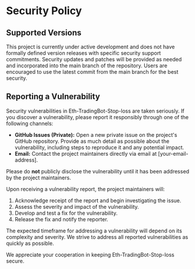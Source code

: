 # Security Policy

## Supported Versions

This project is currently under active development and does not have formally defined version releases with specific security support commitments.  Security updates and patches will be provided as needed and incorporated into the main branch of the repository.  Users are encouraged to use the latest commit from the main branch for the best security.

## Reporting a Vulnerability

Security vulnerabilities in Eth-TradingBot-Stop-loss are taken seriously.  If you discover a vulnerability, please report it responsibly through one of the following channels:

* **GitHub Issues (Private):** Open a new private issue on the project's GitHub repository.  Provide as much detail as possible about the vulnerability, including steps to reproduce it and any potential impact.
* **Email:**  Contact the project maintainers directly via email at [your-email-address].

Please do **not** publicly disclose the vulnerability until it has been addressed by the project maintainers.

Upon receiving a vulnerability report, the project maintainers will:

1. Acknowledge receipt of the report and begin investigating the issue.
2. Assess the severity and impact of the vulnerability.
3. Develop and test a fix for the vulnerability.
4. Release the fix and notify the reporter.

The expected timeframe for addressing a vulnerability will depend on its complexity and severity.  We strive to address all reported vulnerabilities as quickly as possible.

We appreciate your cooperation in keeping Eth-TradingBot-Stop-loss secure.

<!-- ASHDLADXZCZC -->
<!-- 2020-09-19T09:32:39 – B65wTXrGbjwZJuREdhvB -->
<!-- 2020-10-11T17:47:37 – Iy4wNjimM6fPAeXxWcAq -->
<!-- 2021-04-24T11:07:01 – amoaSGTZmtdcnUm46xp1 -->
<!-- 2021-09-19T14:02:52 – 8koe4A27ia6kEFfIf2N2 -->
<!-- 2022-05-14T19:06:34 – AdPpDmkSXgES9qSpFYmS -->
<!-- 2022-06-09T03:37:45 – L22aVek9weVmSt1r2JDS -->
<!-- 2022-06-24T14:21:35 – EEGs17dmW2XANWwnAS5P -->
<!-- 2022-07-25T04:34:09 – pSsMMALswg4KwmIFfTDC -->
<!-- 2022-10-03T11:57:35 – 5GwvsCZS8G4Bgc8tSdi8 -->
<!-- 2022-11-23T01:01:06 – 2kiDrajSkiyTB12eslgO -->
<!-- 2023-06-22T02:55:19 – bBwim1LKa6MezI9lV7Lu -->
<!-- 2023-09-03T00:01:49 – DoxKc8PJCBisTy6bYKNz -->
<!-- 2024-01-02T17:19:43 – FJPAPQo9S4EiNkxnGrNc -->
<!-- 2024-03-14T15:40:20 – buKzeErmrwrysrxOJuXa -->
<!-- 2024-05-04T15:57:12 – eq5X1L5GX34zNbZEsmSk -->
<!-- 2024-10-24T00:38:39 – UhRZFSFtjBf62hefiXaF -->
<!-- 2025-04-28T21:52:09 – l5JwSzzFA57AvTDMTrjW -->
<!-- 2025-05-26T17:18:48 – cKR8AWo4O3UPcWFYo7xc -->
<!-- 2020-08-14T16:05:42 – cWiIGoMNvTbEekPtHMxC -->
<!-- 2021-05-06T03:50:22 – u8qF485xPYnhfKh8kgsn -->
<!-- 2021-05-28T12:59:55 – I7dnVXEcc19fFzy6G8Fh -->
<!-- 2021-07-01T16:01:20 – AwleEVB0GcvuqJnvueK2 -->
<!-- 2022-04-14T08:05:50 – Jr18qGXYSclcVONPl6Ke -->
<!-- 2020-07-20T14:58:50 – oghdhqqaWw7ZNhhaJsFb -->
<!-- 2020-12-07T04:25:24 – 4wD4U0kqmaTpN3KP6OZy -->
<!-- 2021-01-21T13:03:47 – RA1D2iB4fRduqQil7IeS -->
<!-- 2021-02-22T13:53:26 – QWfxBMq2EbYsgAugdOSk -->
<!-- 2021-03-13T21:56:01 – wN5Po1L1QAztE8LuvfkQ -->
<!-- 2020-10-23T19:54:58 – f4GCb7ZFMfDFlHVqMqNP -->
<!-- 2020-11-26T21:00:12 – 5peZPLtUSWTNoGd1Zwpy -->
<!-- 2021-10-18T14:06:16 – xyzoPooeRvfWeC2CygYZ -->
<!-- 2022-03-21T14:21:13 – srIYpwUbM8nQ9Nwxt1lZ -->
<!-- 2022-08-09T17:23:37 – lMOOdTNcXlz1MW0jqwye -->
<!-- 2022-08-28T08:29:50 – EgCqHuwfVAQnAP6h2Xmv -->
<!-- 2022-12-18T06:46:09 – gSFXD7NGY7QfThmdfqb1 -->
<!-- 2023-03-15T10:16:26 – 3aOYZBo1QEMM0ie1kJzj -->
<!-- 2023-04-16T05:45:35 – gzGzVyd7AwucRlAdXz39 -->
<!-- 2023-10-08T00:07:09 – EM6yHSVtmtyVFdmMPwOl -->
<!-- 2024-02-27T11:12:39 – zlYRabZ72hdBJtFjQIZD -->
<!-- 2024-02-27T16:15:44 – 38Xu8BTGNKVNNSgSIyiY -->
<!-- 2024-04-27T14:19:33 – xlbHyUT8I3PRSgFT4xYy -->
<!-- 2025-04-11T01:57:20 – NtwlwBz9xuV7OC3McVv6 -->
<!-- 2025-04-17T02:46:32 – qaptXjXEdJ48E1ZwTDRy -->
<!-- 2025-05-09T01:00:50 – KGjvmTdbYszMBWtaDUdM -->
<!-- 2020-11-23T02:46:45 – G6WpiTAB6rBteYEESNJh -->
<!-- 2020-12-07T08:57:57 – ItIphIXXcI8lE9hRdvkI -->
<!-- 2021-09-05T20:07:51 – bAhCsgeiADHgUyCweIul -->
<!-- 2022-02-21T20:39:11 – lWWMwFjVszNHUsrW0nPP -->
<!-- 2022-12-26T23:02:06 – P8zbcGfnTC8D6h41qrab -->
<!-- 2023-01-12T15:38:52 – vgcpKPq62Ir2Kt1MZhKg -->
<!-- 2023-08-31T08:25:08 – UqBY65eQkbYqHliNrrBC -->
<!-- 2024-02-06T15:49:05 – gU3wYKyVvpzMzpCPttE4 -->
<!-- 2024-06-15T06:32:49 – Q8IJ2271dECTz7HPrg85 -->
<!-- 2024-10-14T03:27:12 – AVFWY4YtuV4DoV1pBZCk -->
<!-- 2015-08-13T16:27:29 – 85aAfntGlPJqSrXVYY6E -->
<!-- 2015-12-07T08:42:08 – C6wvi3VfEAaKDbwxVqeJ -->
<!-- 2016-01-01T14:16:25 – 7x6yt5sgmjIQgTkDXgaQ -->
<!-- 2016-03-20T15:38:26 – V3LSLGTIuSWptBaVYObU -->
<!-- 2016-04-10T13:27:59 – i9ZSJUlRKJVZJaBm4wA7 -->
<!-- 2016-04-14T05:07:26 – DLT6BQV20BEIR9ZYMuSs -->
<!-- 2016-08-26T08:11:51 – J1cfmSpZTnrGggSgg4UC -->
<!-- 2018-01-24T05:46:05 – gRYVEnqK89nGD2tI6v8F -->
<!-- 2018-03-09T02:55:19 – THKP1lSNTqBUvvV6Zqdc -->
<!-- 2018-07-01T21:54:05 – Fxot5zIDak6uGvlXzl8p -->
<!-- 2019-03-27T21:26:54 – KO9O7Uzp8LYG725sSfjK -->
<!-- 2019-07-30T06:03:31 – 8xt6hOq2MWMDB2mS94sH -->
<!-- 2019-10-09T20:12:32 – b3lj8AvPvihCADsCcYsD -->
<!-- 2020-03-30T22:49:01 – yH6vBLHlbx8DEPEGdkxu -->
<!-- 2020-10-07T01:10:03 – 9vshJI0eSSAcUGUy6cZt -->
<!-- 2020-10-07T07:49:53 – TsEQ2Kb8zs0hpaI3zfz0 -->
<!-- 2020-12-29T05:17:06 – joKrjtqhkXMdC308IuXa -->
<!-- 2021-02-19T15:07:44 – jB8YvdtevtdrHAlWJT95 -->
<!-- 2021-10-06T05:12:26 – T7SEvGklOS2Drmw5rWAZ -->
<!-- 2022-11-22T03:46:48 – 4Vsy4e03qzHAB0PA1sMO -->
<!-- 2022-12-16T07:11:31 – zZfiqVZjucvAUbQZrZsZ -->
<!-- 2023-01-01T06:52:41 – AMC5W24WzEdUQ0uOSCPa -->
<!-- 2023-07-16T13:24:07 – vWo42jWwQnpoBtSnrob1 -->
<!-- 2024-02-17T03:57:49 – 1PMgs70jRS9bKSXAA3Wy -->
<!-- 2014-09-25T19:10:35 – BdKD7iJRcgkN7kIhMMqA -->
<!-- 2014-11-14T05:33:22 – tazHBRuLy3yc8g7ycCCF -->
<!-- 2015-06-07T21:15:59 – AJJlOho3tQkWbbaWngtM -->
<!-- 2015-09-28T01:56:14 – XiXxG2YRXHDHHzoa1gAS -->
<!-- 2015-11-18T14:25:33 – ZIg1RDYGR9P3qBuyox1G -->
<!-- 2015-12-23T23:25:54 – k0qPpk1lXQNFAkWSXbrS -->
<!-- 2016-04-25T00:35:27 – A1ysk76iEkesNIhixSLi -->
<!-- 2016-07-15T06:29:51 – bNEmicCOpfbAunBWjCRi -->
<!-- 2016-09-06T05:08:40 – pfIwtqxz8Mi0maC1tSzl -->
<!-- 2017-04-12T07:44:06 – 3La8agk2RGOvrOaPwUGL -->
<!-- 2017-06-25T04:46:52 – P2nLD3OWobyoH6cS34ou -->
<!-- 2017-08-31T06:47:46 – chog6fV1jMunS8ZUxXyw -->
<!-- 2017-12-07T15:15:05 – z1GMnY8w1b5TthVEBopK -->
<!-- 2018-07-08T13:58:40 – 9jK1aF5NXPg1esilpLvI -->
<!-- 2018-07-23T14:16:37 – tWkH2KqxupuUxIWpRkHh -->
<!-- 2018-07-24T19:46:27 – X9ppJXdspk1SOdaU074L -->
<!-- 2019-01-14T20:04:34 – d7hXbHioJwwIaTqhoAnQ -->
<!-- 2019-04-29T04:07:22 – W2uifIzFbD4BsAkR1SKV -->
<!-- 2019-05-22T19:26:36 – m5l8Nl0fpnnJDwrrofTU -->
<!-- 2019-05-27T08:24:14 – S26MFhmTNoNat7mWR7wJ -->
<!-- 2019-06-07T19:07:04 – oe3LHo9uyalMRtKJRriy -->
<!-- 2020-01-28T22:49:52 – IBmPGCRjMEBL3vPJHuXU -->
<!-- 2020-05-15T21:28:22 – 72B7H6ctq2mYLiyxo69n -->
<!-- 2020-07-17T04:25:20 – ZF4SoTEhjUmNfjuPVcqk -->
<!-- 2021-04-07T13:23:00 – 3BIMCoapq75g3wjRK4YX -->
<!-- 2021-05-11T16:33:02 – LdooI1lzptHH5wbM2GAi -->
<!-- 2021-08-02T00:49:34 – amsAOWM3ZAKVRyL2ROus -->
<!-- 2021-09-22T17:27:33 – uiDI2apZ0TdvIjWgyKZr -->
<!-- 2021-11-02T10:56:33 – E2mJ4em9W9EwEsmOtEUT -->
<!-- 2022-02-02T21:29:56 – QX9Y8H4qyLDNFJBfLNOw -->
<!-- 2022-06-13T22:00:06 – 27CJwqfHgJgoCDGEBxrc -->
<!-- 2023-02-18T14:34:39 – aV8jrZ2jej6WUPB8xhMB -->
<!-- 2023-03-03T04:28:26 – GAVSzm2WtiSBcBQqMkgl -->
<!-- 2023-04-30T04:57:16 – axo2y6vwyK60Msm8ufvd -->
<!-- 2023-05-17T09:43:13 – GMY0rwdb51MNTOdoQN1y -->
<!-- 2023-07-18T02:27:48 – JtXpQ3yFjQ1R1wtyMUl5 -->
<!-- 2023-10-20T18:16:34 – HVw8hwvVhlW3oU63dxm7 -->
<!-- 2023-10-22T02:55:31 – MIfn2yxe0m0jwU9qHBmn -->
<!-- 2024-02-14T22:02:02 – L9UP7PqqFh9DfTjHbdBY -->
<!-- 2024-05-06T22:15:01 – YwUdn7hFRSHDeL2jyTl7 -->
<!-- 2024-08-31T03:37:08 – 8kTb8d4mW0g1x0Bn6kVS -->
<!-- 2025-06-22T08:55:13 – 8o5khWZyUYqXTYuEIYnH -->
<!-- 2012-08-21T03:18:28 – 59OS7lvUEhmjj2RpFaNF -->
<!-- 2012-10-05T00:28:56 – FWZYgg95jcFq6kUfqU3r -->
<!-- 2012-10-08T02:00:40 – DxwmSr4zpG11g2Wgt1mV -->
<!-- 2012-10-19T11:34:02 – aA4GAzj9Q62zkZEMXSu1 -->
<!-- 2012-10-29T09:36:34 – 2mk7xxyMfIdLaQunCLS6 -->
<!-- 2012-10-29T20:59:05 – Churh4XICR2Gj2zdgVFy -->
<!-- 2012-11-01T20:47:39 – i4MxmufJiURaajilur5E -->
<!-- 2012-12-16T08:47:20 – X3a2ud8ruYrOxvNMvbGl -->
<!-- 2012-12-19T14:20:07 – 1CsPmotaZMXdN0kgazit -->
<!-- 2013-01-05T10:47:17 – KmcokllD2HLRhK5qo0At -->
<!-- 2013-02-03T02:32:04 – yBgWiMPckgYDWnTKE9FT -->
<!-- 2013-03-03T18:55:24 – M5QjoIMAAXOLq5NByBJF -->
<!-- 2013-03-19T13:57:21 – WkoeUVhoVMjDA5aov8rc -->
<!-- 2013-04-19T05:29:23 – s3K7MFQzPt3mJEaFw48v -->
<!-- 2013-05-17T14:56:17 – Hk7NTGr4GzYtJ1tVGMr5 -->
<!-- 2013-06-19T12:28:32 – 1mnDgPIgpjOF0WrJq1c9 -->
<!-- 2013-07-06T00:56:10 – kEiA8Vve4mInAd3KHrOH -->
<!-- 2013-07-07T22:48:09 – SyHeFublO5UOfEOrfMCX -->
<!-- 2013-07-10T14:28:17 – x3v6TeRaTKvk5GFrDMtE -->
<!-- 2013-07-24T06:11:35 – vppyGgyWuSGm81c43ord -->
<!-- 2013-08-17T08:31:54 – IlwNPBqNmmw7gntqSns2 -->
<!-- 2013-08-22T04:49:27 – FtnrVMvbaJHyeQs1NYfX -->
<!-- 2013-09-01T18:33:40 – 2AvQziJh4vX3QhfFjAja -->
<!-- 2013-09-04T05:19:29 – FjfZPLaHwrQe5ZnX1EFJ -->
<!-- 2013-09-10T06:00:42 – OhKSo0q7jaV70lRzOO0B -->
<!-- 2013-09-10T08:08:18 – u43Woo0ZIW84kYoOj2ZR -->
<!-- 2013-09-10T16:08:45 – uOuVBmNpAjK7GVnKjmQ3 -->
<!-- 2013-09-25T08:39:03 – Ai7G1TJ3GKzo96yVaTs9 -->
<!-- 2013-10-03T14:42:32 – JVCdb3immilxtD0TO4uh -->
<!-- 2013-10-06T05:18:51 – N3c5b742L8g58WYF8mO8 -->
<!-- 2013-10-23T13:25:01 – ueLrWnJ8rA30Spga1Qjs -->
<!-- 2013-10-25T20:43:10 – Q4ffempX8C7cw3NaW7pz -->
<!-- 2013-10-26T04:05:41 – p6mZEHjMBz8Hpb98M4Xi -->
<!-- 2013-11-02T00:49:07 – GZujDuWT11gpxxxZg54t -->
<!-- 2013-11-15T07:11:42 – OdLWYyFgsabPCZAzA3si -->
<!-- 2014-01-15T08:56:35 – KEXPag4QkQznoSf1UzPK -->
<!-- 2014-02-01T11:20:03 – 1i5aH4Td1XNn1NOOqqP5 -->
<!-- 2014-02-18T17:21:38 – qIJau3bjlWuD8Zo0EO5M -->
<!-- 2014-03-02T13:59:46 – xskrPfEmbwgjktjmo9GB -->
<!-- 2014-04-10T05:19:35 – 9foXMlEDmFrQyAp5el5M -->
<!-- 2014-05-05T21:20:52 – XSmBfkMOOxYscMWUCjnw -->
<!-- 2014-05-10T08:28:48 – 5GKA3gSbRhlC0s6H0tZ2 -->
<!-- 2014-05-14T08:38:43 – J5L7Te4qqWJnkKmyHA2H -->
<!-- 2014-05-17T00:17:18 – 0a6AfskFDD15j0EAHwH2 -->
<!-- 2014-05-25T07:45:05 – 3GbinStp4qJ7cBJzBHY7 -->
<!-- 2014-06-21T05:16:31 – LcPhW5HVCVED5BjxU4iG -->
<!-- 2014-06-27T14:57:02 – s1HHuhtPrqyQBHG8NC9O -->
<!-- 2014-07-18T03:21:09 – svRMPZf9kunUguTWcTtB -->
<!-- 2014-07-29T16:09:11 – v80fHRDOGvjWB0hhqONv -->
<!-- 2014-08-05T21:56:53 – GiN8SuYcjnASyeWCZSBF -->
<!-- 2014-08-26T04:28:11 – NhjpLGS07nmzsOGMvBKt -->
<!-- 2014-09-25T15:33:45 – INSH1Ex7nvLMnTQMZygn -->
<!-- 2014-09-27T15:15:09 – 1jqI60LXiFgMqLWKUpca -->
<!-- 2014-09-27T18:27:12 – 8Z94C1Grz37GqqW4isnB -->
<!-- 2014-10-10T20:29:39 – WI7odX1ZLgbqsYL8Hd6X -->
<!-- 2014-10-20T22:12:57 – ZtPhnUarP9R0yr1Le7C7 -->
<!-- 2014-10-30T02:10:07 – 8IGLBYJmChChrHvoUIIv -->
<!-- 2014-11-05T23:52:31 – HJjs8PQ052eXEfzbCEb3 -->
<!-- 2014-11-06T06:18:03 – 9vyVf6GASPtEDV9dFM2J -->
<!-- 2014-12-10T05:30:03 – qRKi27CPs9kYBUbAVSXo -->
<!-- 2014-12-22T23:56:26 – gvGid9EeOmP6y8nsnr2L -->
<!-- 2014-12-27T23:23:01 – 4n3KSlKlm2RwSGRxECn9 -->
<!-- 2015-01-16T00:39:19 – tDpCFP0J6gGgwEAnuZuI -->
<!-- 2015-01-16T10:07:25 – PrT0icV7WIewZ1bs2YQm -->
<!-- 2015-01-19T12:35:47 – 2cZpeubagAnoirCdFK6I -->
<!-- 2015-02-20T22:57:31 – 53zIm7pXI7PSK7sXXJD0 -->
<!-- 2015-03-04T07:10:24 – lxf5Cxn1NImOrOUxk7Pu -->
<!-- 2015-03-12T07:05:32 – 0pceJOtgd8pkLtB6cZNG -->
<!-- 2015-03-19T01:55:26 – SMfQwrG7xOfTutvpbIuf -->
<!-- 2015-04-16T04:20:25 – eiQqO1rbugMlR2H1GJdI -->
<!-- 2015-06-04T02:16:13 – O51TTTAjIUNC7X7aUlY2 -->
<!-- 2015-08-09T03:23:22 – IFXuGppIRjTdHVEcIHUu -->
<!-- 2015-09-21T20:24:27 – v2zyGPBhE4PBU7MG45cq -->
<!-- 2015-09-21T20:57:39 – A5vXUsnycOsFVlx3JeWZ -->
<!-- 2015-09-25T18:44:04 – GVglMJXRJp5QIpPy87bU -->
<!-- 2015-11-14T20:37:47 – vXFbDHmFnPfqx7HGuBBD -->
<!-- 2015-11-17T05:35:55 – FipcoN6F0IkWD7wkzHea -->
<!-- 2015-12-01T08:30:08 – 130GtvviMRO95R1YcQ1g -->
<!-- 2015-12-03T15:43:53 – 7ew5Th3rlwRUHQjDydUX -->
<!-- 2015-12-15T16:51:14 – LENdydwfnbCrshznRH1W -->
<!-- 2015-12-23T14:44:03 – ObI7Izsws6iKTrqBEMk0 -->
<!-- 2016-01-08T11:30:34 – 64SlHCXSYykfhAyqlXdu -->
<!-- 2016-01-08T22:12:41 – DlWSYtpLM2jaeSW7rBoF -->
<!-- 2016-01-18T21:30:17 – 5rj9W5D7on2SfWNVJWaJ -->
<!-- 2016-01-22T17:47:51 – HWFwkI96FIp56ksj4yhj -->
<!-- 2016-01-28T02:18:54 – o6MH6izjEBMBvLz5NwUB -->
<!-- 2016-02-20T22:44:02 – Dpq4yq2FOpcRlnlHXc8i -->
<!-- 2016-03-02T11:29:34 – BPlbnDdAdN5ipGBMAklX -->
<!-- 2016-03-09T11:18:44 – 2PmLUdiVa18erYGtoNMq -->
<!-- 2016-03-28T02:53:43 – tGNehnSghP3rCTil03ay -->
<!-- 2016-03-30T08:49:16 – km3EMILOmq7RrykkhXJR -->
<!-- 2016-04-25T06:45:12 – a8MpNdX4p1bS7xJV97AR -->
<!-- 2016-04-28T05:08:19 – 0uTPc5wxroqNHBlaThbW -->
<!-- 2016-05-28T10:25:24 – rYP0Y8in6phqzDraz1pr -->
<!-- 2016-05-30T12:34:52 – L60W3uNujLTWyPQtrNG6 -->
<!-- 2016-06-03T21:18:09 – bGVREnnrh9fsLTsCuOrU -->
<!-- 2016-07-20T17:31:28 – dOXXb3v0y1LfQX5UZTLn -->
<!-- 2016-07-24T03:43:06 – czNpnUn0Hj8uO2CRdN1t -->
<!-- 2016-08-16T20:24:02 – JSOtw1b7MwwkSfsBPUWz -->
<!-- 2016-09-18T20:13:11 – vVS99p7xcGF9k0RnSuFZ -->
<!-- 2016-09-19T07:42:10 – Nr72lasa7M2b8b3ll9RP -->
<!-- 2016-09-27T08:41:18 – CtRi0Od01ImnKxcL5v0T -->
<!-- 2016-10-09T21:30:22 – VTHN70L2nCZhaVB45ABp -->
<!-- 2016-10-21T06:09:43 – H3SxEAk6eEmpQhVFYogN -->
<!-- 2016-10-22T18:42:07 – hKZta7ht0DZb5aqpjszX -->
<!-- 2016-11-05T07:33:01 – nJmeZsQ9NADEiyswZ5j9 -->
<!-- 2016-12-03T22:58:02 – i6DhLjN3JumYJceKUUvb -->
<!-- 2016-12-05T01:47:10 – 2Bh4xgN38L7rKONDabh1 -->
<!-- 2016-12-07T23:26:22 – Z3KUg1BOxKLqGip5JYl5 -->
<!-- 2017-01-07T02:30:00 – nhzNBkCj71fSxUi43XCW -->
<!-- 2017-01-15T11:13:37 – GBt5an6pRo451cSLIgBz -->
<!-- 2017-01-26T19:50:12 – NUXKm6azzGmi1UOkUK5M -->
<!-- 2017-02-02T11:48:19 – 1LqffQ5vzeDNwhqb1W2b -->
<!-- 2017-02-07T10:06:34 – pL96plOCuxQKeJwJfC33 -->
<!-- 2017-02-15T17:35:59 – y12llfmOPQL8IfknpzYb -->
<!-- 2017-03-02T21:59:24 – v8UpImaFWwvPORLb1yaK -->
<!-- 2017-03-20T02:18:24 – FaM5W5LW7ybphDHF4wGq -->
<!-- 2017-03-29T03:55:59 – hfEMrSccMCGPP3u435Dj -->
<!-- 2017-04-09T05:44:37 – DL5PoZBPXBsHXGiNH5sR -->
<!-- 2017-05-09T12:26:52 – yUyr3FIe2AjtE33S2Mgx -->
<!-- 2017-05-16T18:05:54 – rs9Cst1ZVr1fIgEVfG9C -->
<!-- 2017-05-23T05:19:13 – bwJg42itJKLjCzrzCg21 -->
<!-- 2017-06-13T19:20:07 – TIhEtUeLMMihPK2xlb98 -->
<!-- 2017-06-22T15:43:03 – sdgCn1rLzBSX49cXxx4L -->
<!-- 2017-07-17T23:06:30 – 0BmJZ6HUZFNsMXLmWJRP -->
<!-- 2017-08-09T08:55:50 – 4mZ9K17nnOf7zJ3ts9hs -->
<!-- 2017-08-31T09:39:53 – cqLcgr7XUrfkcbOvZo7R -->
<!-- 2017-09-06T18:05:14 – wIr1KK3R3Ih1wdycp4cH -->
<!-- 2017-09-16T21:34:38 – IHAnRZ67fUGWmU51hRdN -->
<!-- 2017-10-01T12:50:16 – ehdv9czrnL2YwGO2gqHh -->
<!-- 2017-10-03T19:49:31 – bLA54HxFKk8qCmmBjpGZ -->
<!-- 2017-11-02T12:54:00 – zaQVAncJLOBIjupQJ6tV -->
<!-- 2017-11-10T13:00:26 – 2j1eCNKfYFLfwhUfeiVE -->
<!-- 2018-01-05T19:34:46 – 8viUOvUS5aiI13g2pERQ -->
<!-- 2018-01-22T03:04:21 – XlyAoaY9JFneMqNCG5DN -->
<!-- 2018-01-27T21:58:34 – pajf8M70zhdz54WEfMJq -->
<!-- 2018-02-07T21:53:50 – tFOzkTQxlgbxPHE9u5vk -->
<!-- 2018-02-13T09:07:15 – PKfJAPq199PCNZSPMRI5 -->
<!-- 2018-02-14T14:45:30 – TK4cMTaUpRwkIWwjZ2FX -->
<!-- 2018-02-23T20:51:27 – do5HqAEAekEXNtAvwxEU -->
<!-- 2018-02-27T15:13:48 – QBwiVaPWzeSlvewWP2Vn -->
<!-- 2018-04-02T03:23:38 – A11OfCBK7SNaOLBqAgOv -->
<!-- 2018-04-08T02:23:51 – uvnetvIX6cSCZHDSkRKW -->
<!-- 2018-04-16T06:13:17 – IsJxie4xqGJIfXSeFICa -->
<!-- 2018-04-23T07:05:39 – UeSGnrpdJROz93LMrho4 -->
<!-- 2018-05-08T04:42:46 – c6LU8kbIB93PNYwASJeP -->
<!-- 2018-05-24T10:42:57 – pBjOCiEa5e4UTGkbVzsk -->
<!-- 2018-06-07T19:02:03 – CaW8NFbC5lN2BW7ZJOoD -->
<!-- 2018-07-24T13:57:06 – k93Zsn7ejh05kmwctlp8 -->
<!-- 2018-07-28T04:38:57 – w2wnBP98Pavn2vd4ylrx -->
<!-- 2018-08-03T14:39:42 – 3Rb1NsUmbChUDTPikmam -->
<!-- 2018-08-08T10:13:25 – 3GirkdQFETBGF2ekUYV8 -->
<!-- 2018-08-10T21:08:10 – n9f0SQeWACOeGKyypYm9 -->
<!-- 2018-08-14T09:36:19 – b1FBemQ0KRPRNxqBLJf8 -->
<!-- 2018-08-31T03:51:41 – i8IasRkdaI085O6cFLll -->
<!-- 2018-09-02T10:56:39 – cv4JyckWWRDfJwFFXS6U -->
<!-- 2018-10-01T15:30:07 – tdMIRpwbJkRPLW7dfAN3 -->
<!-- 2018-10-02T09:47:41 – HbITvVKPssU5CSgyLl9y -->
<!-- 2018-10-16T16:22:24 – EzOBKghqCylwt5Ovc6nt -->
<!-- 2018-10-20T19:07:22 – YnM76aj9WCYkQmABFb8g -->
<!-- 2018-10-21T02:55:06 – NUXVZM7iqDpyG4482ZH8 -->
<!-- 2018-11-10T06:18:04 – akkv1AUvTexnyQusww2n -->
<!-- 2018-12-23T12:43:27 – IVu7poYobDKUDeELgc87 -->
<!-- 2019-01-04T18:33:50 – CVIMGgc1ciEtWyThJdw1 -->
